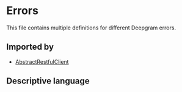 # Errors

This file contains multiple definitions for different Deepgram errors.

## Imported by

- [AbstractRestfulClient](../clients/AbstractRestfulClient.md)

## Descriptive language

